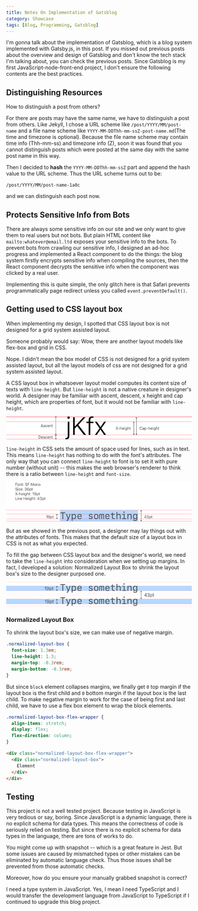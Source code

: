 ```yaml
---
title: Notes On Implementation of Gatsblog
category: Showcase
tags: [Blog, Programming, Gatsblog]
---
```


I'm gonna talk about the implementation of Gatsblog, which is a blog system
implemented with Gatsby.js, in this post. If you missed out previous posts about
the overview and design of Gatsblog and don't know the tech stack I'm talking
about, you can check the previous posts. Since Gatsblog is my first 
JavaScript-node-front-end project, I don't ensure the following contents are the
best practices.

## Distinguishing Resources

How to distinguish a post from others?

For there are posts may have the same name, we have to distinguish a post from
others. Like Jekyll, I chose a URL scheme like `/post/YYYY/MM/post-name` and
a file name scheme like `YYYY-MM-DDThh-mm-ssZ-post-name.md`(The time and
timezone is optional). Because the file name scheme may contain time
info (Thh-mm-ss) and timezone info (Z), soon it was found that you cannot
distinguish posts which were posted at the same day with the same post name in
this way.

Then I decided to **hash** the `YYYY-MM-DDThh-mm-ssZ` part and append the hash
value to the URL scheme. Thus the URL scheme turns out to be:

```
/post/YYYY/MM/post-name-1a0c
```

and we can distinguish each post now.

## Protects Sensitive Info from Bots

There are always some sensitive info on our site and we only want to give them
to real users but not bots. But plain HTML content like
`mailto:whatever@email.ltd` exposes your sensitive info to the bots. To prevent
bots from crawling our sensitive info, I designed an ad-hoc progress and
implemented a React component to do the things: the blog system firstly encrypts
sensitive info when compiling the sources, then the React component decrypts the
sensitive info when the component was clicked by a real user.

Implementing this is quite simple, the only glitch here is that Safari prevents
programmatically page redirect unless you called `event.preventDefault()`.

## Getting used to CSS layout box

When implementing my design, I spotted that CSS layout box is not designed for
a grid system assisted layout.

Someone probably would say: Wow, there are another layout models like flex-box
and grid in CSS.

Nope. I didn't mean the box model of CSS is not designed for a grid system
assisted layout, but all the layout models of css are not designed for a grid
system assisted layout.

A CSS layout box in whatsoever layout model computes its content size of texts
with `line-height`. But `line-height` is not a native creature in designer's
world. A designer may be familiar with ascent, descent, x height and cap height,
which are properties of font, but it would not be familiar with `line-height`.

![Typography Explained](typography-explained.png "Typography Explained")

`line-height` in CSS sets the amount of space used for lines, such as in text.
This means `line-height` has nothing to do with the font's attributes. The only
way that you can connect `line-height` to font is to set it with pure
number (without unit) -- this makes the web browser's renderer to think there is
a ratio between `line-height` and `font-size`.

![Line Height Explained](./line-height-explained.png 'Line Height Explained')

But as we showed in the previous post, a designer may lay things out with the
attributes of fonts. This makes that the default size of a layout box in CSS is
not as what you expected.

To fill the gap between CSS layout box and the designer's world, we need to take
the `line-height` into consideration when we setting up margins. In fact, I
developed a solution: Normalized Layout Box to shrink the layout box's size to
the designer purposed one.

![Line Height Solution](./line-height-solution.png 'Line Height Solution')

### Normalized Layout Box

To shrink the layout box's size, we can make use of negative margin.

```css
.normalized-layout-box {
  font-size: 1.3em;
  line-height: 1.3;
  margin-top: -0.3rem;
  margin-bottom: -0.3rem;
}
```

But since `block` element collapses margins, we finally get `0` top margin if
the layout box is the first child and `0` bottom margin if the layout box is the
last child. To make negative margin to work for the case of being first and last
child, we have to use a flex box element to wrap the block elements.

```css
.normalized-layout-box-flex-wrapper {
  align-items: stretch;
  display: flex;
  flex-direction: column;
}
```

```html
<div class="normalized-layout-box-flex-wrapper">
  <div class="normalized-layout-box">
    Element
  </div>
</div>
```

## Testing

This project is not a well tested project. Because testing in JavaScript
is very tedious or say, boring. Since JavaScript is a dynamic language,
there is no explicit schema for data types. This means the correctness of
code is seriously relied on testing. But since there is no explicit schema
for data types in the language, there are tons of works to do.

You might come up with snapshot -- which is a great feature in Jest. But some
issues are caused by mismatched types or other mistakes can be eliminated by
automatic language check. Thus those issues shall be prevented from those
automatic checks.

Moreover, how do you ensure your manually grabbed snapshot is correct?

I need a type system in JavaScript. Yes, I mean I need TypeScript and I would
transfer the development language from JavaScript to TypeScript if I continued
to upgrade this blog project.
